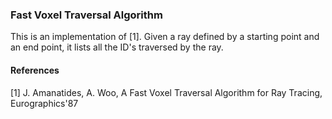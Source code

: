 ### Fast Voxel Traversal Algorithm
This is an implementation of [1]. Given a ray defined by a starting point and an end point, it lists all the ID's traversed by the ray. 

#### References
[1] J. Amanatides, A. Woo, A Fast Voxel Traversal Algorithm for Ray Tracing, Eurographics'87
